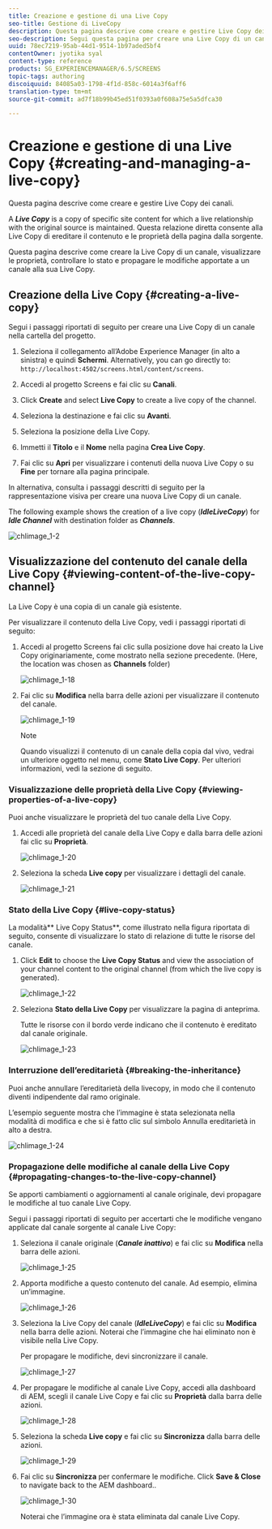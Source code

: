 ```yaml
---
title: Creazione e gestione di una Live Copy
seo-title: Gestione di LiveCopy
description: Questa pagina descrive come creare e gestire Live Copy dei canali.
seo-description: Segui questa pagina per creare una Live Copy di un canale, visualizzare le proprietà, controllare lo stato e propagare le modifiche da un canale alla sua Live Copy.
uuid: 78ec7219-95ab-44d1-9514-1b97aded5bf4
contentOwner: jyotika syal
content-type: reference
products: SG_EXPERIENCEMANAGER/6.5/SCREENS
topic-tags: authoring
discoiquuid: 84085a03-1798-4f1d-858c-6014a3f6aff6
translation-type: tm+mt
source-git-commit: ad7f18b99b45ed51f0393a0f608a75e5a5dfca30

---
```



# Creazione e gestione di una Live Copy {#creating-and-managing-a-live-copy}

Questa pagina descrive come creare e gestire Live Copy dei canali.

A ***Live Copy*** is a copy of specific site content for which a live relationship with the original source is maintained. Questa relazione diretta consente alla Live Copy di ereditare il contenuto e le proprietà della pagina dalla sorgente.

Questa pagina descrive come creare la Live Copy di un canale, visualizzare le proprietà, controllare lo stato e propagare le modifiche apportate a un canale alla sua Live Copy.


## Creazione della Live Copy {#creating-a-live-copy}

Segui i passaggi riportati di seguito per creare una Live Copy di un canale nella cartella del progetto.

1. Seleziona il collegamento all’Adobe Experience Manager (in alto a sinistra) e quindi **Schermi**. Alternatively, you can ﻿go directly to: `http://localhost:4502/screens.html/content/screens`.

1. Accedi al progetto Screens e fai clic su **Canali**.
1. Click **Create** and select **Live Copy** to create a live copy of the channel.

1. Seleziona la destinazione e fai clic su **Avanti**.
1. Seleziona la posizione della Live Copy.
1. Immetti il **Titolo** e il **Nome** nella pagina **Crea Live Copy**.

1. Fai clic su **Apri** per visualizzare i contenuti della nuova Live Copy o su **Fine** per tornare alla pagina principale.

In alternativa, consulta i passaggi descritti di seguito per la rappresentazione visiva per creare una nuova Live Copy di un canale.

The following example shows the creation of a live copy (***IdleLiveCopy***) for ***Idle Channel*** with destination folder as ***Channels***.

![chlimage_1-2](assets/chlimage_1-2.gif)

## Visualizzazione del contenuto del canale della Live Copy {#viewing-content-of-the-live-copy-channel}

La Live Copy è una copia di un canale già esistente.

Per visualizzare il contenuto della Live Copy, vedi i passaggi riportati di seguito:

1. Accedi al progetto Screens fai clic sulla posizione dove hai creato la Live Copy originariamente, come mostrato nella sezione precedente. (Here, the location was chosen as **Channels** folder)

   ![chlimage_1-18](assets/chlimage_1-18.png)

1. Fai clic su **Modifica** nella barra delle azioni per visualizzare il contenuto del canale.

   ![chlimage_1-19](assets/chlimage_1-19.png)

   >[!NOTE]
   >
   >Quando visualizzi il contenuto di un canale della copia dal vivo, vedrai un ulteriore oggetto nel menu, come **Stato Live Copy**. Per ulteriori informazioni, vedi la sezione di seguito.

### Visualizzazione delle proprietà della Live Copy {#viewing-properties-of-a-live-copy}

Puoi anche visualizzare le proprietà del tuo canale della Live Copy.

1. Accedi alle proprietà del canale della Live Copy e dalla barra delle azioni fai clic su **Proprietà**.

   ![chlimage_1-20](assets/chlimage_1-20.png)

1. Seleziona la scheda **Live copy** per visualizzare i dettagli del canale.

   ![chlimage_1-21](assets/chlimage_1-21.png)

### Stato della Live Copy {#live-copy-status}

La modalità** Live Copy Status**, come illustrato nella figura riportata di seguito, consente di visualizzare lo stato di relazione di tutte le risorse del canale.

1. Click **Edit** to choose the **Live Copy Status** and view the association of your channel content to the original channel (from which the live copy is generated).

   ![chlimage_1-22](assets/chlimage_1-22.png)

1. Seleziona **Stato della Live Copy** per visualizzare la pagina di anteprima.

   Tutte le risorse con il bordo verde indicano che il contenuto è ereditato dal canale originale.

   ![chlimage_1-23](assets/chlimage_1-23.png)

### Interruzione dell’ereditarietà {#breaking-the-inheritance}

Puoi anche annullare l’ereditarietà della livecopy, in modo che il contenuto diventi indipendente dal ramo originale.

L’esempio seguente mostra che l’immagine è stata selezionata nella modalità di modifica e che si è fatto clic sul simbolo Annulla ereditarietà in alto a destra.

![chlimage_1-24](assets/chlimage_1-24.png)

### Propagazione delle modifiche al canale della Live Copy {#propagating-changes-to-the-live-copy-channel}

Se apporti cambiamenti o aggiornamenti al canale originale, devi propagare le modifiche al tuo canale Live Copy.

Segui i passaggi riportati di seguito per accertarti che le modifiche vengano applicate dal canale sorgente al canale Live Copy:

1. Seleziona il canale originale (***Canale inattivo***) e fai clic su **Modifica** nella barra delle azioni.

   ![chlimage_1-25](assets/chlimage_1-25.png)

1. Apporta modifiche a questo contenuto del canale. Ad esempio, elimina un’immagine.

   ![chlimage_1-26](assets/chlimage_1-26.png)

1. Seleziona la Live Copy del canale (***IdleLiveCopy***) e fai clic su **Modifica** nella barra delle azioni. Noterai che l’immagine che hai eliminato non è visibile nella Live Copy.

   Per propagare le modifiche, devi sincronizzare il canale.

   ![chlimage_1-27](assets/chlimage_1-27.png)

1. Per propagare le modifiche al canale Live Copy, accedi alla dashboard di AEM, scegli il canale Live Copy e fai clic su **Proprietà** dalla barra delle azioni.

   ![chlimage_1-28](assets/chlimage_1-28.png)

1. Seleziona la scheda **Live copy** e fai clic su **Sincronizza** dalla barra delle azioni.

   ![chlimage_1-29](assets/chlimage_1-29.png)

1. Fai clic su **Sincronizza** per confermare le modifiche. Click **Save &amp; Close** to navigate back to the AEM dashboard..

   ![chlimage_1-30](assets/chlimage_1-30.png)

   Noterai che l’immagine ora è stata eliminata dal canale Live Copy.

